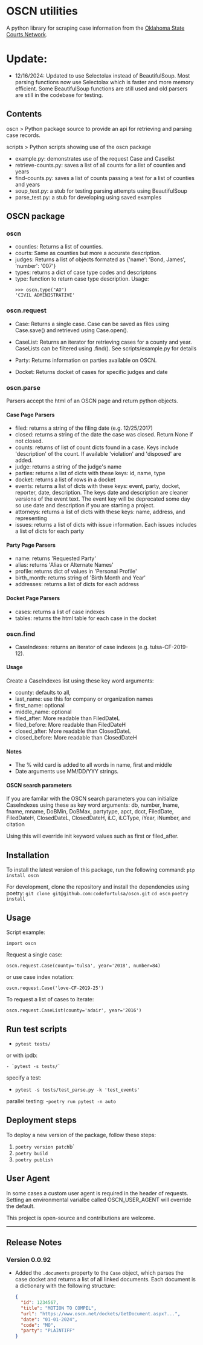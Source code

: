 # OSCN utilities

A python library for scraping case information from the [Oklahoma State Courts Network](https://www.oscn.net/dockets/).

# Update:

- 12/16/2024: Updated to use Selectolax instead of BeautifulSoup. Most parsing functions now use Selectolax which is faster and more memory efficient.  Some BeautifulSoup functions are still used and old parsers are still in the codebase for testing.

## Contents

oscn > Python package source to provide an api for retrieving and parsing case records.

scripts > Python scripts showing use of the oscn package

- example.py: demonstrates use of the request Case and Caselist
- retrieve-counts.py: saves a list of all counts for a list of counties and years
- find-counts.py: saves a list of counts passing a test for a list of counties and years
- soup_test.py: a stub for testing parsing attempts using BeautifulSoup
- parse_test.py: a stub for developing using saved examples

## OSCN package

### oscn

- counties: Returns a list of counties.
- courts: Same as counties but more a accurate description.
- judges: Returns a list of objects formated as {'name': 'Bond, James', 'number': '007'}
- types: returns a dict of case type codes and descriptons
- type: function to return case type description. Usage:
  ```
  >>> oscn.type("AO")
  'CIVIL ADMINISTRATIVE'
  ```

### oscn.request

- Case: Returns a single case. Case can be saved as files using Case.save() and retrieved using Case.open().

- CaseList: Returns an iterator for retrieving cases for a county and year. CaseLists can be filtered using .find(). See scripts/example.py for details

- Party: Returns information on parties available on OSCN.

- Docket: Returns docket of cases for specific judges and date

### oscn.parse

Parsers accept the html of an OSCN page and return python objects.

#### Case Page Parsers

- filed: returns a string of the filing date (e.g. 12/25/2017)
- closed: returns a string of the date the case was closed. Return None if not closed.
- counts: returns of list of count dicts found in a case. Keys include 'description'
  of the count. If available 'violation' and 'disposed' are added.
- judge: returns a string of the judge's name
- parties: returns a list of dicts with these keys: id, name, type
- docket: returns a list of rows in a docket
- events: returns a list of dicts with these keys: event, party, docket, reporter, date, description. The keys date and description are cleaner versions of the event text. The event key will be deprecated some day so use date and description if you are starting a project.
- attorneys: returns a list of dicts with these keys: name, address, and representing
- issues: returns a list of dicts with issue information. Each issues includes a list of dicts for each party

#### Party Page Parsers

- name: returns 'Requested Party'
- alias: returns 'Alias or Alternate Names'
- profile: returns dict of values in 'Personal Profile'
- birth_month: returns string of 'Birth Month and Year'
- addresses: returns a list of dicts for each address

#### Docket Page Parsers

- cases: returns a list of case indexes
- tables: returns the html table for each case in the docket

### oscn.find

- CaseIndexes: returns an iterator of case indexes (e.g. tulsa-CF-2019-12).

#### Usage

Create a CaseIndexes list using these key word arguments:

- county: defaults to all,
- last_name: use this for company or organization names
- first_name: optional
- middle_name: optional
- filed_after: More readable than FiledDateL
- filed_before: More readable than FiledDateH
- closed_after: More readable than ClosedDateL
- closed_before: More readable than ClosedDateH

#### Notes

- The % wild card is added to all words in name, first and middle
- Date arguments use MM/DD/YYY strings.

#### OSCN search parameters

If you are familar with the OSCN search parameters you can initialize CaseIndexes using these as key word arguments: db, number, lname, fname, mname, DoBMin, DoBMax, partytype, apct, dcct, FiledDate, FiledDateH, ClosedDateL, ClosedDateH, iLC, iLCType, iYear, iNumber, and citation

Using this will override init keyword values such as first or filed_after.

## Installation

To install the latest version of this package, run the following command:
`pip install oscn`

For development, clone the repository and install the dependencies using poetry:
`git clone git@github.com:codefortulsa/oscn.git`
`cd oscn`
`poetry install`

## Usage

Script example:

`import oscn`

Request a single case:

`oscn.request.Case(county='tulsa', year='2018', number=84)`

or use case index notation:

`oscn.request.Case('love-CF-2019-25')`

To request a list of cases to iterate:

`oscn.request.CaseList(county='adair', year='2016')`

## Run test scripts

- `pytest tests/`

or with ipdb:

    - `pytest -s tests/`

specify a test:

- `pytest -s tests/test_parse.py -k 'test_events'`

parallel testing:
-`poetry run pytest -n auto`

## Deployment steps

To deploy a new version of the package, follow these steps:

1.  `poetry version patch`b`
2.  `poetry build`
3.  `poetry publish`


## User Agent

In some cases a custom user agent is required in the header of requests.
Setting an environmental varialbe called OSCN_USER_AGENT will override the default.

This project is open-source and contributions are welcome.

---
## Release Notes

### Version 0.0.92

*   Added the `.documents` property to the `Case` object, which parses the case docket and returns a list of all linked documents. Each document is a dictionary with the following structure:

    ```json
    {
      "id": 1234567,
      "title": "MOTION TO COMPEL",
      "url": "https://www.oscn.net/dockets/GetDocument.aspx?...",
      "date": "01-01-2024",
      "code": "MO",
      "party": "PLAINTIFF"
    }
    ```

